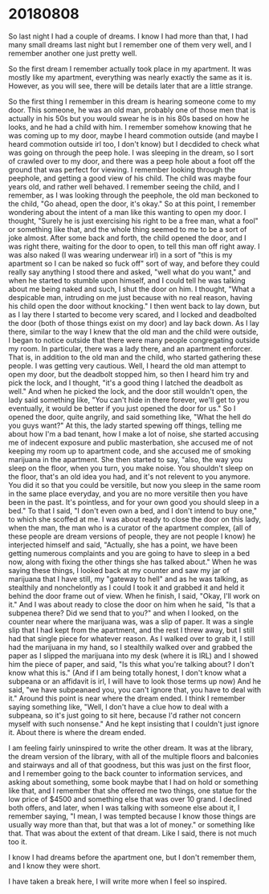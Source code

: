 # 20180808
So last night I had a couple of dreams. I know I had more than that, I had many
small dreams last night but I remember one of them very well, and I remember
another one just pretty well.

So the first dream I remember actually took place in my apartment. It was
mostly like my apartment, everything was nearly exactly the same as it is.
However, as you will see, there will be details later that are a little
strange.

So the first thing I remember in this dream is hearing someone come to my door.
This someone, he was an old man, probably one of those men that is actually in
his 50s but you would swear he is in his 80s based on how he looks, and he had
a child with him. I remember somehow knowing that he was coming up to my door,
maybe I heard commotion outside (and maybe I heard commotion outside irl too, I
don't know) but I decdided to check what was going on through the peep hole. I
was sleeping in the dream, so I sort of crawled over to my door, and there was
a peep hole about a foot off the ground that was perfect for viewing. I
remember looking through the peephole, and getting a good view of his child.
The child was maybe four years old, and rather well behaved. I remember seeing
the child, and I remember, as I was looking through the peephole, the old man
beckoned to the child, "Go ahead, open the door, it's okay." So at this point,
I remember wondering about the intent of a man like this wanting to open my
door. I thought, "Surely he is just exercising his right to be a free man, what
a fool" or something like that, and the whole thing seemed to me to be a sort
of joke almost. After some back and forth, the child opened the door, and I was
right there, waiting for the door to open, to tell this man off right away. I
was also naked (I was wearing underwear irl) in a sort of "this is my apartment
so I can be naked so fuck off" sort of way, and before they could really say
anything I stood there and asked, "well what do you want," and when he started
to stumble upon himself, and I could tell he was talking about me being naked
and such, I shut the door on him. I thought, "What a despicable man, intruding
on me just because with no real reason, having his child open the door without
knocking." I then went back to lay down, but as I lay there I started to become
very scared, and I locked and deadbolted the door (both of those things exist
on my door) and lay back down. As I lay there, similar to the way I knew that
the old man and the child were outside, I began to notice outside that there
were many people congregating outside my room. In particular, there was a lady
there, and an apartment enforcer. That is, in addition to the old man and the
child, who started gathering these people. I was getting very cautious. Well, I
heard the old man attempt to open my door, but the deadbolt stopped him, so
then I heard him try and pick the lock, and I thought, "it's a good thing I
latched the deadbolt as well." And when he picked the lock, and the door still
wouldn't open, the lady said something like, "You can't hide in there forever,
we'll get to you eventually, it would be better if you just opened the door for
us." So I opened the door, quite angrily, and said something like, "What the
hell do you guys want?" At this, the lady started spewing off things, telling
me about how I'm a bad tenant, how I make a lot of noise, she started accusing
me of indecent exposure and public masterbation, she accused me of not keeping
my room up to apartment code, and she accused me of smoking marijuana in the
apartment. She then started to say, "also, the way you sleep on the floor, when
you turn, you make noise. You shouldn't sleep on the floor, that's an old idea
you had, and it's not relevent to you anymore. You did it so that you could be
versitile, but now you sleep in the same room in the same place everyday, and
you are no more versitile then you have been in the past. It's pointless, and
for your own good you should sleep in a bed." To that I said, "I don't even own
a bed, and I don't intend to buy one," to which she scoffed at me. I was about
ready to close the door on this lady, when the man, the man who is a curator of
the apartment complex, (all of these people are dream versions of people, they
are not people I know) he interjected himself and said, "Actually, she has a
point, we have been getting numerous complaints and you are going to have to
sleep in a bed now, along with fixing the other things she has talked about."
When he was saying these things, I looked back at my counter and saw my jar of
marijuana that I have still, my "gateway to hell" and as he was talking, as
stealthily and nonchelontly as I could I took it and grabbed it and held it
behind the door frame out of view. When he finish, I said, "Okay, I'll work on
it." And I was about ready to close the door on him when he said, "Is that a
subpenea there? Did we send that to you?" and when I looked, on the counter
near where the marijuana was, was a slip of paper. It was a single slip that I
had kept from the apartment, and the rest I threw away, but I still had that
single piece for whatever reason. As I walked over to grab it, I still had the
marijuana in my hand, so I stealthily walked over and grabbed the paper as I
slipped the marijuana into my desk (where it is IRL) and I showed him the
piece of paper, and said, "Is this what you're talking about? I don't know what
this is." (And if I am being totally honest, I don't know what a subpeana or an
affidavit is irl, I will have to look those terms up now) And he said, "we have
subpeanaed you, you can't ignore that, you have to deal with it." Around this
point is near where the dream ended. I think I remember saying something like,
"Well, I don't have a clue how to deal with a subpeana, so it's just going to
sit here, because I'd rather not concern myself with such nonsense." And he
kept insisting that I couldn't just ignore it. About there is where the dream
ended.

I am feeling fairly uninspired to write the other dream. It was at the library,
the dream version of the library, with all of the multiple floors and balconies
and stairways and all of that goodness, but this was just on the first floor,
and I remember going to the back counter to information services, and asking
about something, some book maybe that I had on hold or something like that, and
I remember that she offered me two things, one statue for the low price of
$4500 and something else that was over 10 grand. I declined both offers, and
later, when I was talking with someone else about it, I remember saying, "I
mean, I was tempted because I know those things are usually way more than that,
but that was a lot of money." or something like that. That was about the extent
of that dream. Like I said, there is not much too it.

I know I had dreams before the apartment one, but I don't remember them, and I
know they were short.

I have taken a break here, I will write more when I feel so inspired.
